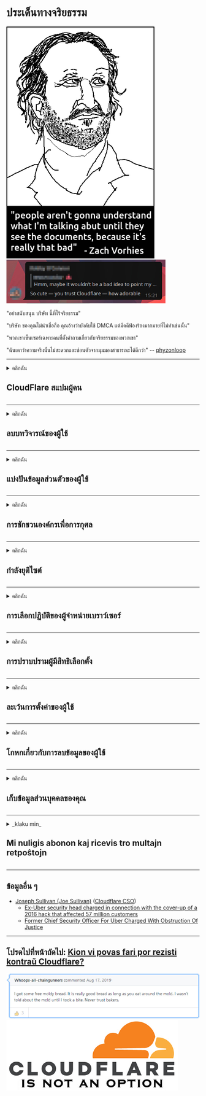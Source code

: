 # ประเด็นทางจริยธรรม

![](../image/itsreallythatbad.jpg)
![](../image/telegram/c81238387627b4bfd3dcd60f56d41626.jpg)

"อย่าสนับสนุน บริษัท นี้ที่ไร้จริยธรรม"

"บริษัท ของคุณไม่น่าเชื่อถือ คุณอ้างว่าบังคับใช้ DMCA แต่มีคดีฟ้องร้องมากมายที่ไม่ทำเช่นนั้น"

"พวกเขาเซ็นเซอร์เฉพาะคนที่ตั้งคำถามเกี่ยวกับจริยธรรมของพวกเขา"

"ฉันเดาว่าความจริงนั้นไม่สะดวกและซ่อนตัวจากมุมมองสาธารณะได้ดีกว่า"  -- [phyzonloop](https://twitter.com/phyzonloop)


---


<details>
<summary>คลิกฉัน

## CloudFlare สแปมผู้คน
</summary>


Cloudflare กำลังส่งอีเมลขยะไปยังผู้ใช้ที่ไม่ใช่ Cloudflare

- ส่งอีเมลถึงสมาชิกที่เลือกใช้เท่านั้น
- เมื่อผู้ใช้พูดว่า "หยุด" ก็ให้หยุดส่งอีเมล

มันง่ายมาก แต่ Cloudflare ไม่สนใจ
Cloudflare กล่าวว่าการใช้บริการของพวกเขาสามารถหยุดผู้ส่งสแปมหรือผู้โจมตีได้ทั้งหมด
เราจะหยุด Cloudflare โดยไม่เปิดใช้งาน Cloudflare ได้อย่างไร?


| 🖼 | 🖼 |
| --- | --- |
| ![](../image/cfspam01.jpg) | ![](../image/cfspam03.jpg) |
| ![](../image/cfspam02.jpg) | ![](../image/cfspambrittany.jpg)<br>![](../image/cfspamtwtr.jpg) |

</details>

---

<details>
<summary>คลิกฉัน

## ลบบทวิจารณ์ของผู้ใช้
</summary>


Cloudflare เซ็นเซอร์บทวิจารณ์เชิงลบ
หากคุณโพสต์ข้อความต่อต้าน Cloudflare บน Twitter คุณมีโอกาสที่จะได้รับคำตอบจากพนักงานของ Cloudflare ด้วยข้อความ "ไม่ไม่ใช่"
หากคุณโพสต์บทวิจารณ์เชิงลบในไซต์บทวิจารณ์ใด ๆ พวกเขาจะพยายามเซ็นเซอร์


| 🖼 | 🖼 |
| --- | --- |
| ![](../image/cfcenrev_01.jpg)<br>![](../image/cfcenrev_02.jpg) | ![](../image/cfcenrev_03.jpg) |

</details>

---

<details>
<summary>คลิกฉัน

## แบ่งปันข้อมูลส่วนตัวของผู้ใช้
</summary>


Cloudflare มีปัญหาการล่วงละเมิดอย่างมาก
Cloudflare แบ่งปันข้อมูลส่วนบุคคลของผู้ที่ร้องเรียนเกี่ยวกับไซต์ที่โฮสต์
บางครั้งพวกเขาขอให้คุณระบุ ID ที่แท้จริงของคุณ
หากคุณไม่ต้องการถูกคุกคามทำร้ายถูกตบหรือฆ่าคุณควรอยู่ห่างจากเว็บไซต์ Cloudflared


| 🖼 | 🖼 |
| --- | --- |
| ![](../image/cfdox_what.jpg) | ![](../image/cfdox_swat.jpg) |
| ![](../image/cfdox_kill.jpg) | ![](../image/cfdox_threat.jpg) |
| ![](../image/cfdox_dox.jpg) | ![](../image/cfdox_ex1.jpg) |
| ![](../image/cfabuseform.jpg) | ![](../image/cfdox_ex2.jpg) |

</details>

---

<details>
<summary>คลิกฉัน

## การชักชวนองค์กรเพื่อการกุศล
</summary>


CloudFlare กำลังขอเงินบริจาคเพื่อการกุศล
เป็นเรื่องที่น่าตกใจมากที่ บริษัท อเมริกันจะขอการกุศลควบคู่ไปกับองค์กรที่ไม่แสวงหาผลกำไรที่มีสาเหตุที่ดี
หากคุณชอบปิดกั้นผู้คนหรือเสียเวลาของคนอื่นคุณอาจต้องการสั่งพิซซ่าสำหรับพนักงาน Cloudflare


![](../image/cfdonate.jpg)

</details>

---

<details>
<summary>คลิกฉัน

## กำลังยุติไซต์
</summary>


คุณจะทำอย่างไรหากไซต์ของคุณหยุดทำงานกะทันหัน
มีรายงานว่า Cloudflare กำลังลบการกำหนดค่าของผู้ใช้หรือหยุดบริการโดยไม่มีการเตือนใด ๆ
เราขอแนะนำให้คุณค้นหาผู้ให้บริการที่ดีกว่า

![](../image/cftmnt.jpg)

</details>

---

<details>
<summary>คลิกฉัน

## การเลือกปฏิบัติของผู้จำหน่ายเบราว์เซอร์
</summary>


CloudFlare ให้การปฏิบัติที่ดีกว่าสำหรับผู้ที่ใช้ Firefox ในขณะที่ให้การปฏิบัติที่ไม่เป็นมิตรกับผู้ใช้ที่ไม่ใช่ Tor-Browser ผ่าน Tor
ผู้ใช้ Tor ที่ปฏิเสธอย่างถูกต้องที่จะเรียกใช้งานจาวาสคริปต์ที่ไม่ใช้ฟรีจะได้รับการปฏิบัติที่ไม่เป็นมิตรเช่นกัน
ความไม่เท่าเทียมในการเข้าถึงนี้เป็นการละเมิดความเป็นกลางของเครือข่ายและการใช้อำนาจในทางที่ผิด

![](../image/browdifftbcx.gif)

- ซ้าย: Tor Browser ขวา: Chrome ที่อยู่ IP เดียวกัน

![](../image/browserdiff.jpg)

- ซ้าย: Tor Browser Javascript Disabled, Cookie Enabled
- ขวา: Chrome Javascript Enabled, Cookie Disabled

![](../image/cfsiryoublocked.jpg)

- QuteBrowser (เบราว์เซอร์รอง) ที่ไม่มี Tor (Clearnet IP)

![](../image/lynx_cloudflare.gif)

- Lynx


| ***เบราว์เซอร์*** | ***เข้าถึงการรักษา*** |
| --- | --- |
| Tor Browser (เปิดใช้งาน Javascript) | อนุญาตให้เข้าถึงได้ |
| Firefox (เปิดใช้งาน Javascript) | การเข้าถึงลดลง |
| Chromium (เปิดใช้งาน Javascript) | การเข้าถึงลดลง |
| Chromium or Firefox (Javascript ถูกปิดใช้งาน) | ปฏิเสธการเข้าใช้ |
| Chromium or Firefox (ปิดใช้งานคุกกี้) | ปฏิเสธการเข้าใช้ |
| QuteBrowser | ปฏิเสธการเข้าใช้ |
| lynx | ปฏิเสธการเข้าใช้ |
| w3m | ปฏิเสธการเข้าใช้ |
| wget | ปฏิเสธการเข้าใช้ |


ทำไมไม่ใช้ปุ่มเสียงเพื่อแก้ปัญหาง่ายๆ

ใช่มีปุ่มเสียง แต่ใช้ไม่ได้กับ Tor เสมอไป
คุณจะได้รับข้อความนี้เมื่อคุณคลิก:

```
โปรดลองอีกครั้งในภายหลัง
คอมพิวเตอร์หรือเครือข่ายของคุณอาจส่งคำค้นหาอัตโนมัติ
เพื่อปกป้องผู้ใช้ของเราเราไม่สามารถดำเนินการตามคำขอของคุณได้ในขณะนี้
สำหรับรายละเอียดเพิ่มเติมโปรดไปที่หน้าความช่วยเหลือของเรา
```

</details>

---

<details>
<summary>คลิกฉัน

## การปราบปรามผู้มีสิทธิเลือกตั้ง
</summary>


ผู้มีสิทธิเลือกตั้งในรัฐของสหรัฐอเมริกาจะลงทะเบียนเพื่อลงคะแนนผ่านเว็บไซต์ของรัฐมนตรีต่างประเทศในรัฐที่ตนพำนักอยู่
สำนักงานเลขาธิการของรัฐที่ควบคุมโดยพรรครีพับลิกันมีส่วนร่วมในการปราบปรามผู้มีสิทธิเลือกตั้งโดยการพร็อกซีเว็บไซต์ของเลขาธิการรัฐผ่าน Cloudflare
การปฏิบัติต่อผู้ใช้ Tor อย่างไม่เป็นมิตรของ Cloudflare ตำแหน่ง MITM ในฐานะศูนย์กลางการเฝ้าระวังระดับโลกและบทบาทที่เป็นอันตรายโดยรวมทำให้ผู้มีสิทธิเลือกตั้งไม่เต็มใจที่จะลงทะเบียน
โดยเฉพาะอย่างยิ่ง Liberals มักจะยอมรับความเป็นส่วนตัว
แบบฟอร์มการลงทะเบียนผู้มีสิทธิเลือกตั้งจะรวบรวมข้อมูลที่ละเอียดอ่อนเกี่ยวกับความเอนเอียงทางการเมืองของผู้มีสิทธิเลือกตั้งที่อยู่ทางกายภาพส่วนบุคคลหมายเลขประกันสังคมและวันเดือนปีเกิด
รัฐส่วนใหญ่จัดให้มีข้อมูลบางส่วนเท่านั้นที่เปิดเผยต่อสาธารณะ แต่ Cloudflare จะเห็นข้อมูลทั้งหมดนั้นเมื่อมีคนลงทะเบียนเพื่อลงคะแนน

โปรดทราบว่าการลงทะเบียนแบบกระดาษไม่ได้เป็นการหลีกเลี่ยง Cloudflare เนื่องจากเลขานุการของเจ้าหน้าที่ป้อนข้อมูลของรัฐมักจะใช้เว็บไซต์ Cloudflare เพื่อป้อนข้อมูล

| 🖼 | 🖼 |
| --- | --- |
| ![](../image/cfvotm_01.jpg) | ![](../image/cfvotm_02.jpg) |

- Change.org เป็นเว็บไซต์ที่มีชื่อเสียงในการรวบรวมคะแนนเสียงและดำเนินการ
“ผู้คนทุกหนทุกแห่งเริ่มต้นแคมเปญระดมผู้สนับสนุนและทำงานร่วมกับผู้มีอำนาจตัดสินใจในการขับเคลื่อนโซลูชัน”
น่าเสียดายที่หลายคนไม่สามารถดู change.org ได้เลยเนื่องจากตัวกรองที่ก้าวร้าวของ Cloudflare
พวกเขาถูกปิดกั้นไม่ให้ลงนามในคำร้องจึงยกเว้นพวกเขาจากกระบวนการประชาธิปไตย
การใช้แพลตฟอร์มอื่นที่ไม่ใช่ cloudflared เช่น OpenPetition จะช่วยแก้ไขปัญหาได้

| 🖼 | 🖼 |
| --- | --- |
| ![](../image/changeorgasn.jpg) | ![](../image/changeorgtor.jpg) |

- "โครงการ Athenian" ของ Cloudflare ให้การป้องกันระดับองค์กรฟรีสำหรับเว็บไซต์การเลือกตั้งระดับรัฐและระดับท้องถิ่น
พวกเขากล่าวว่า "ผู้มีสิทธิเลือกตั้งสามารถเข้าถึงข้อมูลการเลือกตั้งและการลงทะเบียนผู้มีสิทธิเลือกตั้งได้" แต่นี่เป็นเรื่องโกหกเพราะหลายคนไม่สามารถเรียกดูไซต์ได้เลย

</details>

---

<details>
<summary>คลิกฉัน

## ละเว้นการตั้งค่าของผู้ใช้
</summary>


หากคุณเลือกไม่รับบางอย่างคุณจะไม่ได้รับอีเมลเกี่ยวกับเรื่องนี้
Cloudflare ละเว้นการตั้งค่าของผู้ใช้และแบ่งปันข้อมูลกับ บริษัท บุคคลที่สามโดยไม่ได้รับความยินยอมจากลูกค้า
หากคุณใช้แผนบริการฟรีบางครั้งพวกเขาจะส่งอีเมลถึงคุณเพื่อขอซื้อการสมัครสมาชิกรายเดือน

![](../image/cfviopl_tp.jpg)

</details>

---

<details>
<summary>คลิกฉัน

## โกหกเกี่ยวกับการลบข้อมูลของผู้ใช้
</summary>


ตามบล็อกของลูกค้าเก่าของ Cloudflare นี้ Cloudflare โกหกเกี่ยวกับการลบบัญชี
ปัจจุบันหลาย บริษัท เก็บข้อมูลของคุณหลังจากที่คุณปิดหรือลบบัญชีของคุณ
บริษัท ที่ดีส่วนใหญ่กล่าวถึงเรื่องนี้ในนโยบายความเป็นส่วนตัว
คลาวด์เฟลร์? ไม่

```
2019-08-05 CloudFlare ส่งคำยืนยันว่าพวกเขาลบบัญชีของฉัน
2019-10-02 ฉันได้รับอีเมลจาก CloudFlare "เพราะฉันเป็นลูกค้า"
```

Cloudflare ไม่รู้เกี่ยวกับคำว่า "ลบ"
ถ้าจะเอาออกจริงๆทำไมลูกค้าเก่าถึงได้อีเมล
เขายังกล่าวอีกว่านโยบายความเป็นส่วนตัวของ Cloudflare ไม่ได้กล่าวถึงเรื่องนี้

```
นโยบายความเป็นส่วนตัวใหม่ของพวกเขาไม่ได้กล่าวถึงการเก็บรักษาข้อมูลเป็นเวลาหนึ่งปี
```

![](../image/cfviopl_notdel.jpg)

คุณจะเชื่อถือ Cloudflare ได้อย่างไรหากนโยบายความเป็นส่วนตัวเป็น LIE

- [ผ่านไปหนึ่งปีนับตั้งแต่ฉันยกเลิกบัญชี Cloudflare](https://shkspr.mobi/blog/2020/09/dont-trust-cloudflare-with-your-personal-data/)

</details>

---

<details>
<summary>คลิกฉัน

## เก็บข้อมูลส่วนบุคคลของคุณ
</summary>


การลบบัญชี Cloudflare เป็นเรื่องยาก

```
ส่งตั๋วสนับสนุนโดยใช้หมวดหมู่ "บัญชี"
และขอให้ลบบัญชีในเนื้อหาข้อความ
คุณต้องไม่มีโดเมนหรือบัตรเครดิตที่แนบมากับบัญชีของคุณก่อนที่จะขอลบ
```

คุณจะได้รับอีเมลยืนยันนี้

![](../image/cf_deleteandkeep.jpg)

"เราได้เริ่มดำเนินการตามคำขอลบของคุณแล้ว" แต่ "เราจะจัดเก็บข้อมูลส่วนบุคคลของคุณต่อไป"

คุณ "เชื่อใจ" สิ่งนี้ได้หรือไม่?


- วิธียกเลิกบัญชี Cloudflare ของคุณ

1. เข้าสู่ระบบแดชบอร์ด Cloudflare ของคุณ
2. ลบโซนทั้งหมด (โดเมน) จากแดชบอร์ดของคุณ
3. คลิกลิงค์สนับสนุน
4. ส่งตั๋วใหม่ บอกพวกเขาว่าคุณต้องการปิดบัญชีของคุณ
5. รอหลายวัน.
6. เจ้าหน้าที่ของ Cloudflare จะขอคำยืนยันจากคุณและเหตุผลที่คุณตัดสินใจออกจาก Cloudflare
7. ส่งข้อความตอบกลับอีกครั้ง
8. รอหลายวัน.
9. คุณจะได้รับข้อความ: เราลบบัญชีของคุณเรียบร้อยแล้ว


</details>

---

<details>
<summary>_klaku min_

## Mi nuligis abonon kaj ricevis tro multajn retpoŝtojn
</summary>


La uzanto nuligis sian 'Cloudflare stream' abonon kaj li ricevas retpoŝtajn memorigilojn ĉiutage por rememorigi lin pri nuligita abono.
Ne estas malaprobita butono. Kiel vi ĉesas ĉi tiun frenezon?

![](../image/barrageemailcancelsubscription.jpg)

Cloudflare diris al ĉi tiu uzanto kontakti subtenteamo kaj peti ĉiujn viajn enhavojn forigi.

- [t](https://web.archive.org/web/20210412165334/https://twitter.com/JohnHaldson/status/1381651569247088650)

</details>

---

## ข้อมูลอื่น ๆ

- [Joseph Sullivan (Joe Sullivan)](../cloudflare_inc/cloudflare_members.md) ([Cloudflare CSO](https://twitter.com/eastdakota/status/1296522269313785862))
  - [Ex-Uber security head charged in connection with the cover-up of a 2016 hack that affected 57 million customers](https://www.businessinsider.com/uber-data-hack-security-head-joe-sullivan-charged-cover-up-2020-8)
  - [Former Chief Security Officer For Uber Charged With Obstruction Of Justice](https://www.justice.gov/usao-ndca/pr/former-chief-security-officer-uber-charged-obstruction-justice)


---


## โปรดไปที่หน้าถัดไป:   [Kion vi povas fari por rezisti kontraŭ Cloudflare?](th.action.md)

![](../image/freemoldybread.jpg)
![](../image/cfisnotanoption.jpg)
